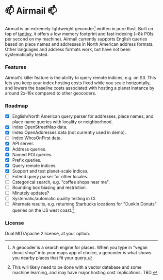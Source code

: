 # 📫 Airmail 📫

Airmail is an extremely lightweight geocoder[^1] written in pure Rust. Built on top of [tantivy](https://github.com/quickwit-oss/tantivy), it offers a low memory footprint and fast indexing (~8k POIs per second on my machine). Airmail currently supports English queries based on place names and addresses in North American address formats. Other languages and address formats work, but have not been systematically tested.

[^1]: A geocoder is a search engine for places. When you type in "vegan donut shop" into your maps app of choice, a geocoder is what shows you nearby places that fit your query.

### Features

Airmail's killer feature is the ability to query remote indices, e.g. on S3. This lets you keep your index hosting costs fixed while you scale horizontally, and lowers the baseline costs associated with hosting a planet instance by around 2x-10x compared to other geocoders.

### Roadmap

- [x] English/North American query parser for addresses, place names, and place name queries with locality or neighborhood.
- [x] Index OpenStreetMap data.
- [x] Index OpenAddresses data (not currently used in demo).
- [ ] Index WhosOnFirst data.
- [x] API server.
- [x] Address queries.
- [x] Named POI queries.
- [x] Prefix queries.
- [x] Query remote indices.
- [x] Support and test planet-scale indices.
- [ ] Extend query parser for other locales.
- [ ] Categorical search, e.g. "coffee shops near me".
- [ ] Bounding box biasing and restriction.
- [ ] Minutely updates?
- [ ] Systematic/automatic quality testing in CI.
- [ ] Alternate results, e.g. returning Starbucks locations for "Dunkin Donuts" queries on the US west coast.[^2]

[^2]: This will likely need to be done with a vector database and some machine learning, and may have major hosting cost implications. TBD.

### License

Dual MIT/Apache 2 license, at your option.
